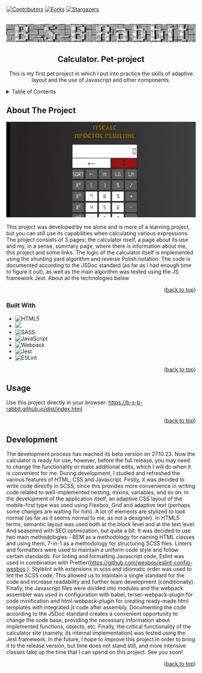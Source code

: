 <!-- PROJECT SHIELDS -->
[![Contributors][contributors-shield]][contributors-url]
[![Forks][forks-shield]][forks-url]
[![Stargazers][stars-shield]][stars-url]



<!-- PROJECT LOGO -->
<br />
<div align="center">
  <a href="https://github.com/B-S-B-Rabbit/B-S-B-Rabbit.github.io">
    <img src="images/hat2.jpg" alt="Logo" width="auto" height="auto">
  </a>

<h2 align="center">Calculator. Pet-project</h3>

  <p align="center">
    This is my first pet project in which I put into practice the skills of adaptive layout and the use of Javascript and other components.
  </p>
</div>



<!-- TABLE OF CONTENTS -->
<details>
  <summary>Table of Contents</summary>
  <ol>
    <li>
      <a href="#about-the-project">About The Project</a>
      <ul>
        <li><a href="#built-with">Built With</a></li>
      </ul>
    </li>
    <li><a href="#usage">Usage</a></li>
    <li><a href="#Development">Development</a></li>
  </ol>
</details>



<!-- ABOUT THE PROJECT -->
## About The Project

[![Product Name Screen Shot][product-screenshot]](https://b-s-b-rabbit.github.io/dist/index.html)

This project was developed by me alone and is more of a learning project, but you can still use its capabilities when calculating various expressions. The project consists of 3 pages: the calculator itself, a page about its use and my, in a sense, summary page, where there is information about me, this project and some links.
The logic of the calculator itself is implemented using the shunting yard algorithm and reverse Polish notation. The code is documented according to the JSDoc standard (as far as I had enough time to figure it out), as well as the main algorithm was tested using the JS framework Jest. About all the technologies below

<p align="right">(<a href="#readme-top">back to top</a>)</p>



### Built With

* ![HTML5](https://img.shields.io/badge/html5-%23E34F26.svg?style=for-the-badge&logo=html5&logoColor=white)
* <img src="https://img.shields.io/badge/css3%20-%231572B6.svg?&style=for-the-badge&logo=css3&logoColor=white"/>
* ![SASS](https://img.shields.io/badge/SASS-hotpink.svg?style=for-the-badge&logo=SASS&logoColor=white)
* ![JavaScript](https://img.shields.io/badge/javascript-%23323330.svg?style=for-the-badge&logo=javascript&logoColor=%23F7DF1E)
* ![Webpack](https://img.shields.io/badge/webpack-%238DD6F9.svg?style=for-the-badge&logo=webpack&logoColor=black)
* ![Jest](https://img.shields.io/badge/-jest-%23C21325?style=for-the-badge&logo=jest&logoColor=white)
* ![ESLint](https://img.shields.io/badge/ESLint-4B3263?style=for-the-badge&logo=eslint&logoColor=white)

<p align="right">(<a href="#readme-top">back to top</a>)</p>

<!-- USAGE EXAMPLES -->
## Usage

Use this project directly in your browser: https://b-s-b-rabbit.github.io/dist/index.html
<p align="right">(<a href="#readme-top">back to top</a>)</p>

<!-- Development -->
## Development
The development process has reached its beta version on 27.10.23. Now the calculator is ready for use, however, before the full release, you may need to change the functionality or make additional edits, which I will do when it is convenient for me.
During development, I studied and refreshed the various features of HTML, CSS and Javascript.
Firstly, it was decided to write code directly in SCSS, since this provides more convenience in writing code related to well-implemented nesting, mixins, variables, and so on. In the development of the application itself, an adaptive CSS layout of the mobile-first type was used using Flexbox, Grid and adaptive text (perhaps some changes are waiting for him). A lot of elements are stylized to look normal (as far as it seems normal to me, as not a designer). In HTML5 terms, semantic layout was used both at the block level and at the text level. And seasoned with SEO optimization, but quite a bit.
It was decided to use two main methodologies - BEM as a methodology for naming HTML classes and using them, 7-in-1 as a methodology for structuring SCSS files.
Linters and formatters were used to maintain a uniform code style and follow certain standards.
For linting and formatting Javascript code, Eslint was used in combination with Prettier(https://github.com/wesbos/eslint-config-wesbos ).
Stylelint with extensions in scss and idiomatic order was used to lint the SCSS code.
This allowed us to maintain a single standard for the code and increase readability and further team development (conditionally).
Finally, the Javascript files were divided into modules and the webpack assembler was used in configuration with babel, terser-webpack-plugin for code minification and html-webpack-plugin for creating ready-made html templates with integrated js code after assembly.
Documenting the code according to the JSDoc standard creates a convenient opportunity to change the code base, providing the necessary information about implemented functions, objects, etc.
Finally, the critical functionality of the calculator site (namely, its internal implementation) was tested using the Jest framework.
In the future, I hope to improve this project in order to bring it to the release version, but time does not stand still, and more intensive classes take up the time that I can spend on this project. See you soon!

<p align="right">(<a href="#readme-top">back to top</a>)</p>



<!-- MARKDOWN LINKS & IMAGES -->
<!-- https://www.markdownguide.org/basic-syntax/#reference-style-links -->
[contributors-shield]: https://img.shields.io/github/contributors/B-S-B-Rabbit/B-S-B-Rabbit.github.io.svg?style=for-the-badge
[contributors-url]: https://github.com/B-S-B-Rabbit/B-S-B-Rabbit.github.io/graphs/contributors
[forks-shield]: https://img.shields.io/github/forks/B-S-B-Rabbit/B-S-B-Rabbit.github.io.svg?style=for-the-badge
[forks-url]: https://github.com/B-S-B-Rabbit/B-S-B-Rabbit.github.io/network/members
[stars-shield]: https://img.shields.io/github/stars/B-S-B-Rabbit/B-S-B-Rabbit.github.io.svg?style=for-the-badge
[stars-url]: https://github.com/B-S-B-Rabbit/B-S-B-Rabbit.github.io/stargazers
[product-screenshot]: ./images/screen.jpg